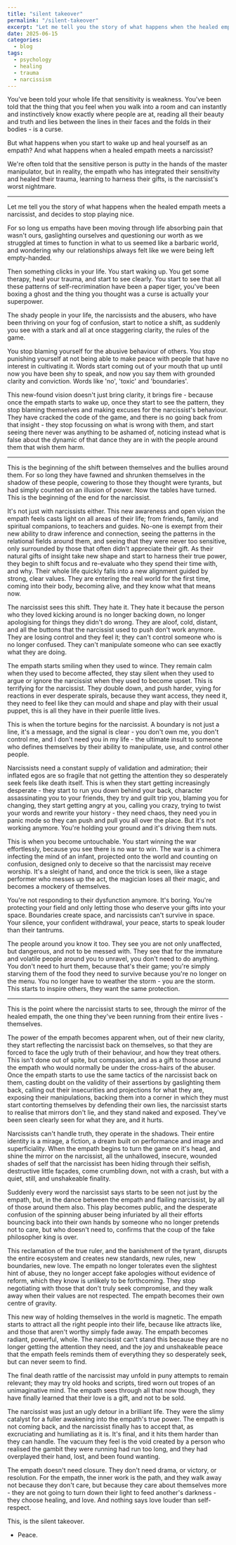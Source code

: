 ```yaml
---
title: "silent takeover"
permalink: "/silent-takeover" 
excerpt: "Let me tell you the story of what happens when the healed empath meets a narcissist, and decides to stop playing nice."
date: 2025-06-15
categories:
  - blog 
tags: 
  - psychology
  - healing
  - trauma
  - narcissism
--- 
```



You've been told your whole life that sensitivity is weakness. You've been told that the thing that you feel when you walk into a room and can instantly and instinctively know exactly where people are at, reading all their beauty and truth and lies between the lines in their faces and the folds in their bodies - is a curse. 

But what happens when you start to wake up and heal yourself as an empath? And what happens when a healed empath meets a narcissist? 

We're often told that the sensitive person is putty in the hands of the master manipulator, but in reality, the empath who has integrated their sensitivity and healed their trauma, learning to harness their gifts, is the narcissist's worst nightmare. 

--- 

Let me tell you the story of what happens when the healed empath meets a narcissist, and decides to stop playing nice. 

For so long us empaths have been moving through life absorbing pain that wasn't ours, gaslighting ourselves and questioning our worth as we struggled at times to function in what to us seemed like a barbaric world, and wondering why our relationships always felt like we were being left empty-handed. 

Then something clicks in your life. You start waking up. You get some therapy, heal your trauma, and start to see clearly. You start to see that all these patterns of self-recrimination have been a paper tiger, you've been boxing a ghost and the thing you thought was a curse is actually your superpower. 

The shady people in your life, the narcissists and the abusers, who have been thriving on your fog of confusion, start to notice a shift, as suddenly you see with a stark and all at once staggering clarity, the rules of the game. 

You stop blaming yourself for the abusive behaviour of others. You stop punishing yourself at not being able to make peace with people that have no interest in cultivating it. Words start coming out of your mouth that up until now you have been shy to speak, and now you say them with grounded clarity and conviction. Words like 'no', 'toxic' and 'boundaries'. 

This new-found vision doesn't just bring clarity, it brings fire - because once the empath starts to wake up, once they start to see the pattern, they stop blaming themselves and making excuses for the narcissist's behaviour. They have cracked the code of the game, and there is no going back from that insight - they stop focussing on what is wrong with them, and start seeing there never was anything to be ashamed of, noticing instead what is false about the dynamic of that dance they are in with the people around them that wish them harm. 

---

This is the beginning of the shift between themselves and the bullies around them. For so long they have fawned and shrunken themselves in the shadow of these people, cowering to those they thought were tyrants, but had simply counted on an illusion of power. Now the tables have turned. This is the beginning of the end for the narcissist. 

It's not just with narcissists either. This new awareness and open vision the empath feels casts light on all areas of their life; from friends, family, and spiritual companions, to teachers and guides. No-one is exempt from their new ability to draw inference and connection, seeing the patterns in the relational fields around them, and seeing that they were never too sensitive, only surrounded by those that often didn't appreciate their gift. As their natural gifts of insight take new shape and start to harness their true power, they begin to shift focus and re-evaluate who they spend their time with, and why. Their whole life quickly falls into a new alignment guided by strong, clear values. They are entering the real world for the first time, coming into their body, becoming alive, and they know what that means now.

The narcissist sees this shift. They hate it. They hate it because the person who they loved kicking around is no longer backing down, no longer apologising for things they didn't do wrong. They are aloof, cold, distant, and all the buttons that the narcissist used to push don't work anymore. They are losing control and they feel it; they can't control someone who is no longer confused. They can't manipulate someone who can see exactly what they are doing. 

The empath starts smiling when they used to wince. They remain calm when they used to become affected, they stay silent when they used to argue or ignore the narcissist when they used to become upset. This is terrifying for the narcissist. They double down, and push harder, vying for reactions in ever desperate spirals, because they want access, they need it, they need to feel like they can mould and shape and play with their usual puppet, this is all they have in their puerile little lives.

This is when the torture begins for the narcissist. A boundary is not just a line, it's a message, and the signal is clear - you don't own me, you don't control me, and I don't need you in my life - the ultimate insult to someone who defines themselves by their ability to manipulate, use, and control other people. 

Narcissists need a constant supply of validation and admiration; their inflated egos are so fragile that not getting the attention they so desperately seek feels like death itself. This is when they start getting increasingly desperate - they start to run you down behind your back, character assassinating you to your friends, they try and guilt trip you, blaming you for changing, they start getting angry at you, calling you crazy, trying to twist your words and rewrite your history - they need chaos, they need you in panic mode so they can push and pull you all over the place. But it's not working anymore. You're holding your ground and it's driving them nuts. 

This is when you become untouchable. You start winning the war effortlessly, because you see there is no war to win. The war is a chimera infecting the mind of an infant, projected onto the world and counting on confusion, designed only to deceive so that the narcissist may receive worship. It's a sleight of hand, and once the trick is seen, like a stage performer who messes up the act, the magician loses all their magic, and becomes a mockery of themselves. 

You're not responding to their dysfunction anymore. It's boring. You're protecting your field and only letting those who deserve your gifts into your space. Boundaries create space, and narcissists can't survive in space. Your silence, your confident withdrawal, your peace, starts to speak louder than their tantrums. 

The people around you know it too. They see you are not only unaffected, but dangerous, and not to be messed with. They see that for the immature and volatile people around you to unravel, you don't need to do anything. You don't need to hurt them, because that's their game; you're simply starving them of the food they need to survive because you're no longer on the menu. You no longer have to weather the storm - you are the storm. This starts to inspire others, they want the same protection. 

---

This is the point where the narcissist starts to see, through the mirror of the healed empath, the one thing they've been running from their entire lives - themselves. 

The power of the empath becomes apparent when, out of their new clarity, they start reflecting the narcissist back on themselves, so that they are forced to face the ugly truth of their behaviour, and how they treat others. This isn't done out of spite, but compassion, and as a gift to those around the empath who would normally be under the cross-hairs of the abuser. Once the empath starts to use the same tactics of the narcissist back on them, casting doubt on the validity of their assertions by gaslighting them back, calling out their insecurities and projections for what they are, exposing their manipulations, backing them into a corner in which they must start contorting themselves by defending their own lies, the narcissist starts to realise that mirrors don't lie, and they stand naked and exposed. They've been seen clearly seen for what they are, and it hurts. 

Narcissists can't handle truth, they operate in the shadows. Their entire identity is a mirage, a fiction, a dream built on performance and image and superficiality. When the empath begins to turn the game on it's head, and shine the mirror on the narcissist, all the unhallowed, insecure, wounded shades of self that the narcissist has been hiding through their selfish, destructive little façades, come crumbling down, not with a crash, but with a quiet, still, and unshakeable finality.

Suddenly every word the narcissist says starts to be seen not just by the empath, but, in the dance between the empath and flailing narcissist, by all of those around them also. This play becomes public, and the desperate confusion of the spinning abuser being infuriated by all their efforts bouncing back into their own hands by someone who no longer pretends not to care, but who doesn't need to, confirms that the coup of the fake philosopher king is over. 

This reclamation of the true ruler, and the banishment of the tyrant, disrupts the entire ecosystem and creates new standards, new rules, new boundaries, new love. The empath no longer tolerates even the slightest hint of abuse, they no longer accept fake apologies without evidence of reform, which they know is unlikely to be forthcoming. They stop negotiating with those that don't truly seek compromise, and they walk away when their values are not respected. The empath becomes their own centre of gravity.

This new way of holding themselves in the world is magnetic. The empath starts to attract all the right people into their life, because like attracts like, and those that aren't worthy simply fade away. The empath becomes radiant, powerful, whole. The narcissist can't stand this because they are no longer getting the attention they need, and the joy and unshakeable peace that the empath feels reminds them of everything they so desperately seek, but can never seem to find. 

The final death rattle of the narcissist may unfold in puny attempts to remain relevant; they may try old hooks and scripts, tired worn out tropes of an unimaginative mind. The empath sees through all that now though, they have finally learned that their love is a gift, and not to be sold. 

The narcissist was just an ugly detour in a brilliant life. They were the slimy catalyst for a fuller awakening into the empath's true power. The empath is not coming back, and the narcissist finally has to accept that, as excruciating and humiliating as it is. It's final, and it hits them harder than they can handle. The vacuum they feel is the void created by a person who realised the gambit they were running had run too long, and they had overplayed their hand, lost, and been found wanting. 

The empath doesn't need closure. They don't need drama, or victory, or resolution. For the empath, the inner work is the path, and they walk away not because they don't care, but because they care about themselves more - they are not going to turn down their light to feed another's darkness - they choose healing, and love. And nothing says love louder than self-respect. 

This, is the silent takeover. 

- Peace. 




